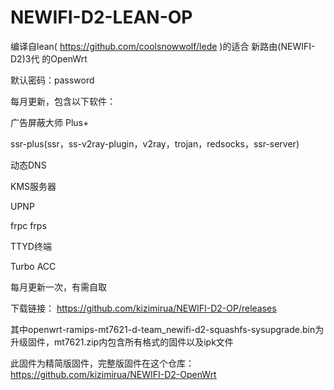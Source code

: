 # NEWIFI-D2-LEAN-OP
编译自lean( https://github.com/coolsnowwolf/lede )的适合 新路由(NEWIFI-D2)3代 的OpenWrt

默认密码：password

每月更新，包含以下软件：

广告屏蔽大师 Plus+

ssr-plus(ssr，ss-v2ray-plugin，v2ray，trojan，redsocks，ssr-server)

动态DNS

KMS服务器

UPNP

frpc
frps

TTYD终端

Turbo ACC

每月更新一次，有需自取

下载链接： https://github.com/kizimirua/NEWIFI-D2-OP/releases

其中openwrt-ramips-mt7621-d-team_newifi-d2-squashfs-sysupgrade.bin为升级固件，mt7621.zip内包含所有格式的固件以及ipk文件

此固件为精简版固件，完整版固件在这个仓库：https://github.com/kizimirua/NEWIFI-D2-OpenWrt
